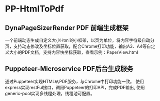 # PP-HtmlToPdf 

## DynaPageSizerRender PDF 前端生成框架
一个前端动态生成自定义大小Html的小框架，以页为单位，将内容字符级自动分页，支持动态修改及坐标位置获取，配合Chrome打印功能，输出A3、A4等自定义大小的PDF文档，支持内容快坐标获取，查看示例：PaperView.html

## Puppeteer-Microservice PDF后台生成服务
通过Puppeteer实现HTML转PDF服务，与Chrome中打印功能一致。 使用express实现restFul接口，调用Puppeteer的打印API，完成PDF输出, 使用generic-pool实现多线程处理，线程池可配置。

